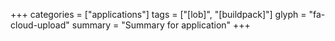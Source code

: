 +++
categories = ["applications"]
tags = ["[lob]", "[buildpack]"]
glyph = "fa-cloud-upload"
summary = "Summary for application"
+++
